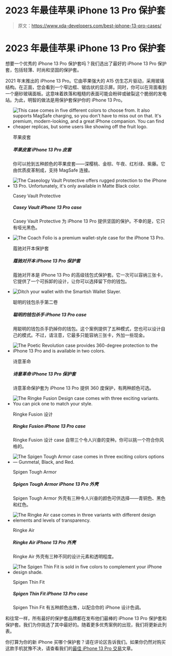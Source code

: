 # 2023 年最佳苹果 iPhone 13 Pro 保护套

> 原文：<https://www.xda-developers.com/best-iphone-13-pro-cases/>

# 2023 年最佳苹果 iPhone 13 Pro 保护套

想要一个优秀的 iPhone 13 Pro 保护套吗？我们选出了最好的 iPhone 13 Pro 保护套，包括轻薄、时尚和坚固的保护套。

2021 年末推出的 iPhone 13 Pro。它由苹果强大的 A15 仿生芯片驱动，采用玻璃结构。在正面，您会看到一个窄边框、锯齿状的显示屏。同时，你可以在背面看到一个磨砂玻璃面板。这意味着跌落和粗糙的表面可能会粉碎或破裂这个脆弱的发电站。为此，明智的做法是用保护套保护你的 iPhone 13 Pro。

*   <picture>![This case comes in five different colors to choose from. It also supports MagSafe charging, so you don't have to miss out on that. It's premium, modern-looking, and a great iPhone companion. You can find cheaper replicas, but some users like showing off the fruit logo.](img/f3f80b45c7f039d14b72bccb43c00ebe.png)</picture>

    苹果皮套

    ##### 苹果皮套 iPhone 13 Pro 皮套

    你可以抢到五种颜色的苹果皮套——深樱桃、金棕、午夜、红杉绿、紫藤。它由优质皮革制成，支持 MagSafe 连接。

*   <picture>![The Caseology Vault Protective offers rugged protection to the iPhone 13 Pro. Unfortunately, it's only available in Matte Black color.](img/0045deedfd65dd99e7a60035d897f541.png)</picture>

    Casey Vault Protective

    ##### Casey Vault iPhone 13 Pro case

    Casey Vault Protective 为 iPhone 13 Pro 提供坚固的保护。不幸的是，它只有哑光黑色。

*   <picture>![The Coach Folio is a premium wallet-style case for the iPhone 13 Pro.](img/3e7708d400717531397168539200c524.png)</picture>

    蔻驰对开本保护套

    ##### 蔻驰对开本 iPhone 13 Pro 保护套

    蔻驰对开本是 iPhone 13 Pro 的高级钱包式保护套。它一次可以容纳三张卡，它提供了一个可拆卸的设计，让你可以选择留下你的钱包。

*   <picture>![Ditch your wallet with the Smartish Wallet Slayer.](img/09c3551ee655600c6ade5a4457563c46.png)</picture>

    聪明的钱包杀手第二卷

    ##### 聪明的钱包杀手 iPhone 13 Pro case

    用聪明的钱包杀手扔掉你的钱包。这个案例提供了五种模式，您也可以设计自己的模式。不过，请注意，它最多只能容纳三张卡，外加一些现金。

*   <picture>![The Poetic Revolution case provides 360-degree protection to the iPhone 13 Pro and is available in two colors.](img/1c0f3e2abba2d3227d897feb03362b64.png)</picture>

    诗意革命

    ##### 诗意革命 iPhone 13 Pro 保护套

    诗意革命保护套为 iPhone 13 Pro 提供 360 度保护，有两种颜色可选。

*   <picture>![The Ringke Fusion Design case comes with three exciting variants. You can pick one to match your style.](img/bae9add112c561d81e61629f810d60a4.png)</picture>

    Ringke Fusion 设计

    ##### Ringke Fusion iPhone 13 Pro case

    Ringke Fusion 设计 case 自带三个令人兴奋的变种。你可以挑一个符合你风格的。

*   <picture>![The Spigen Tough Armor case comes in three exciting colors options — Gunmetal, Black, and Red.](img/ba7920013e33049efdabbc9327d86f89.png)</picture>

    Spigen Tough Armor

    ##### Spigen Tough Armor iPhone 13 Pro 外壳

    Spigen Tough Armor 外壳有三种令人兴奋的颜色可供选择——青铜色、黑色和红色。

*   <picture>![The Ringke Air case comes in three variants with different design elements and levels of transparency.](img/f19b2e79de38410e76219dc3664f23d3.png)</picture>

    Ringke Air

    ##### Ringke Air iPhone 13 Pro 外壳

    Ringke Air 外壳有三种不同的设计元素和透明程度。

*   <picture>![The Spigen Thin Fit is sold in five colors to complement your iPhone design shade.](img/61946979d8b3b5b9d1ce15217e29f1f6.png)</picture>

    Spigen Thin Fit

    ##### Spigen Thin Fit iPhone 13 Pro case

    Spigen Thin Fit 有五种颜色出售，以配合你的 iPhone 设计色调。

和往常一样，所有最好的保护套品牌都在发布他们最棒的 iPhone 13 Pro 保护套和保护套。我们为你挑选了其中最好的。随着更多优秀案例的出现，我们将更新此列表。

你打算为你的新 iPhone 买哪个保护套？请在评论区告诉我们。如果你仍然对购买这款手机犹豫不决，请查看我们的[最佳 iPhone 13 Pro 交易](https://www.xda-developers.com/best-iphone-13-pro-deals/)文章。